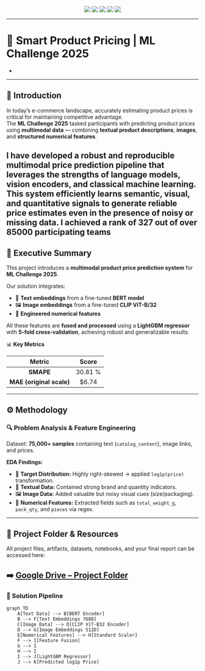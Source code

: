 <!-- -------------------------------------------------- -->
<!-- 🎯 SMART PRODUCT PRICING | ML CHALLENGE 2025 -->
<!-- -------------------------------------------------- -->

<p align="center">
  <img src="https://img.shields.io/badge/Challenge-ML_Challenge_2025-blue?style=for-the-badge"/>
  <img src="https://img.shields.io/badge/Model-LightGBM-success?style=for-the-badge"/>
  <img src="https://img.shields.io/badge/Language-Python-yellow?style=for-the-badge"/>
  <img src="https://img.shields.io/badge/Framework-HuggingFace-orange?style=for-the-badge"/>
  <img src="https://img.shields.io/badge/Encoders-BERT_&_CLIP-green?style=for-the-badge"/>
</p>

---

# 🚀 Smart Product Pricing | ML Challenge 2025
*

---

## 🌟 Introduction

In today’s e-commerce landscape, accurately estimating product prices is critical for maintaining competitive advantage.  
The **ML Challenge 2025** tasked participants with predicting product prices using **multimodal data** — combining **textual product descriptions**, **images**, and **structured numerical features**.

I have developed a robust and reproducible **multimodal price prediction pipeline** that leverages the strengths of **language models, vision encoders, and classical machine learning**.  
This system efficiently learns semantic, visual, and quantitative signals to generate reliable price estimates even in the presence of noisy or missing data.
I achieved a **rank of 327 out of over 85000** participating teams
---

## 🧾 Executive Summary

This project introduces a **multimodal product price prediction system** for **ML Challenge 2025**.

Our solution integrates:
- 📝 **Text embeddings** from a fine-tuned **BERT model**
- 🖼️ **Image embeddings** from a fine-tuned **CLIP ViT-B/32**
- 🔢 **Engineered numerical features**

All these features are **fused and processed** using a **LightGBM regressor** with **5-fold cross-validation**, achieving robust and generalizable results.

📊 **Key Metrics**

| Metric | Score |
|:-------:|:------:|
| **SMAPE** | 30.81 % |
| **MAE (original scale)** | $6.74 |

---

## ⚙️ Methodology

### 🔍 Problem Analysis & Feature Engineering

Dataset: **75,000+ samples** containing text (`catalog_content`), image links, and prices.

**EDA Findings:**
- 🎯 **Target Distribution:** Highly right-skewed → applied `log1p(price)` transformation.  
- 🧠 **Textual Data:** Contained strong brand and quantity indicators.  
- 🖼️ **Image Data:** Added valuable but noisy visual cues (size/packaging).  
- 🔢 **Numerical Features:** Extracted fields such as `total_weight_g`, `pack_qty`, and `pieces` via regex.

---
## 📂 Project Folder & Resources

All project files, artifacts, datasets, notebooks, and your final report can be accessed here:

➡️ [Google Drive – Project Folder](https://drive.google.com/drive/folders/12GJn8kYkXjhpf4YHP2AqRR1LMREOqhOy?usp=sharing)
---

### 🧠 Solution Pipeline

```mermaid
graph TD
    A[Text Data] --> B[BERT Encoder]
    B --> F[Text Embeddings 768D]
    C[Image Data] --> D[CLIP ViT-B32 Encoder]
    D --> G[Image Embeddings 512D]
    E[Numerical Features] --> H[Standard Scaler]
    F --> I[Feature Fusion]
    G --> I
    H --> I
    I --> J[LightGBM Regressor]
    J --> K[Predicted log1p Price]

